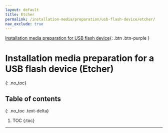 ```yaml
---
layout: default
title: Etcher
permalink: /installation-media/preparation/usb-flash-device/etcher/
nav_exclude: true
---
```


[Installation media preparation for USB flash device](/Andromeda/installation-media/preparation/usb-flash-device/){: .btn .btn-purple }

# Installation media preparation for a USB flash device (Etcher)
{: .no_toc}

## Table of contents
{: .no_toc .text-delta}

1. TOC
{:toc}

---
